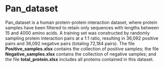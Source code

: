 # Pan_dataset
Pan_dataset is a human protein-protein interaction dataset, where protein samples have been filtered to retain only sequences with lengths between 15 and 4000 amino acids. A training set was constructed by randomly sampling protein interaction pairs at a 1:1 ratio, resulting in 36,092 positive pairs and 36,092 negative pairs (totaling 72,184 pairs). The file **Positive_samples.xlsx** contains the collection of positive samples; the file **Negative_samples.xlsx** contains the collection of negative samples; and the file **total_protein.xlsx** includes all proteins contained in this dataset.
